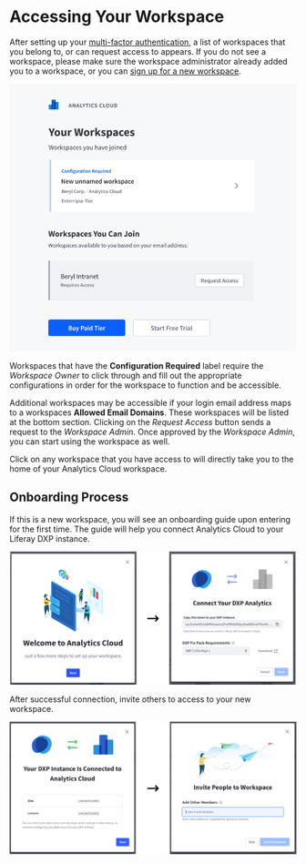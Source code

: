 # Accessing Your Workspace

After setting up your [multi-factor authentication](./multi-factor-authentication.md), a list of workspaces that you belong to, or can request access to appears. If you do not see a workspace, please make sure the workspace administrator already added you to a workspace, or you can [sign up for a new workspace](./signing-up-for-a-new-workspace.md).

![Select the workspace to access.](accessing-your-workspace/images/01.png)

Workspaces that have the **Configuration Required** label require the *Workspace Owner* to click through and fill out the appropriate configurations in order for the workspace to function and be accessible.

Additional workspaces may be accessible if your login email address maps to a workspaces **Allowed Email Domains**. These workspaces will be listed at the bottom section. Clicking on the *Request Access* button sends a request to the *Workspace Admin*. Once approved by the *Workspace Admin*, you can start using the workspace as well.

Click on any workspace that you have access to will directly take you to the home of your Analytics Cloud workspace.

## Onboarding Process

If this is a new workspace, you will see an onboarding guide upon entering for the first time. The guide will help you connect Analytics Cloud to your Liferay DXP instance.

![Follow the onboarding guide to connect to your Liferay DXP instance.](./accessing-your-workspace/images/02.png)

After successful connection, invite others to access to your new workspace.

![After successful connection, invite others to join the workspace](./accessing-your-workspace/images/03.png)